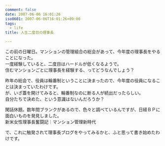 ```yaml
---
comment: false
date: 2007-06-06 16:01:26
iso8601: 2007-06-06T16:01:26+09:00
tags:
  - life
title: 人生二度目の理事長

---
```


<div class="entry-body">
  <p>この前の日曜日。マンションの管理組合の総会があって、今年度の理事長をやることになった。<br />
    一度経験していると、二度目はハードルが低くなるようで。<br />
    住むマンションごとに理事長を経験する、ってどうなんでしょう？</p>

  <p>昨年の総会で、役員は輪番制ということに決まったので、今年度の役員になることは決まっていたわけです。<br />
    が、いざ蓋を開けてみると、輪番制なのに断る人が続出だったらしい。<br />
    自分たちで決めた、という意識はないんだろうか？</p>

  <p>閑話休題。数年間ブランクがあるので、色々と調べているんですが、日経ＢＰに面白いものを発見しました。<br />新米女性理事長奮闘記｜マンション管理新時代</p>

  <p>で、これに触発されて理事長ブログをやってみるかと、ふと思って書き始めたわけです。</p>
</div>

